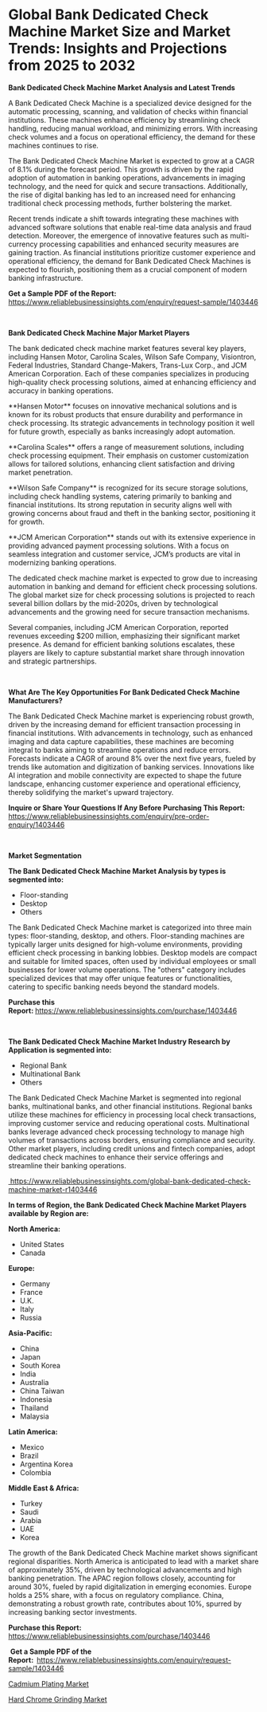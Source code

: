 <p><h1>Global Bank Dedicated Check Machine Market Size and Market Trends: Insights and Projections from 2025 to 2032</h1></p><p><strong>Bank Dedicated Check Machine Market Analysis and Latest Trends</strong></p>
<p><p>A Bank Dedicated Check Machine is a specialized device designed for the automatic processing, scanning, and validation of checks within financial institutions. These machines enhance efficiency by streamlining check handling, reducing manual workload, and minimizing errors. With increasing check volumes and a focus on operational efficiency, the demand for these machines continues to rise.</p><p>The Bank Dedicated Check Machine Market is expected to grow at a CAGR of 8.1% during the forecast period. This growth is driven by the rapid adoption of automation in banking operations, advancements in imaging technology, and the need for quick and secure transactions. Additionally, the rise of digital banking has led to an increased need for enhancing traditional check processing methods, further bolstering the market.</p><p>Recent trends indicate a shift towards integrating these machines with advanced software solutions that enable real-time data analysis and fraud detection. Moreover, the emergence of innovative features such as multi-currency processing capabilities and enhanced security measures are gaining traction. As financial institutions prioritize customer experience and operational efficiency, the demand for Bank Dedicated Check Machines is expected to flourish, positioning them as a crucial component of modern banking infrastructure.</p></p>
<p><strong>Get a Sample PDF of the Report:&nbsp;</strong> <a href="https://www.reliablebusinessinsights.com/enquiry/request-sample/1403446?utm_campaign=60&utm_medium=2&utm_source=Github&utm_content=ia&utm_term=13012025&utm_id=bank-dedicated-check-machine">https://www.reliablebusinessinsights.com/enquiry/request-sample/1403446</a></p>
<p>&nbsp;</p>
<p><strong>Bank Dedicated Check Machine Major Market Players</strong></p>
<p><p>The bank dedicated check machine market features several key players, including Hansen Motor, Carolina Scales, Wilson Safe Company, Visiontron, Federal Industries, Standard Change-Makers, Trans-Lux Corp., and JCM American Corporation. Each of these companies specializes in producing high-quality check processing solutions, aimed at enhancing efficiency and accuracy in banking operations.</p><p>**Hansen Motor** focuses on innovative mechanical solutions and is known for its robust products that ensure durability and performance in check processing. Its strategic advancements in technology position it well for future growth, especially as banks increasingly adopt automation.</p><p>**Carolina Scales** offers a range of measurement solutions, including check processing equipment. Their emphasis on customer customization allows for tailored solutions, enhancing client satisfaction and driving market penetration.</p><p>**Wilson Safe Company** is recognized for its secure storage solutions, including check handling systems, catering primarily to banking and financial institutions. Its strong reputation in security aligns well with growing concerns about fraud and theft in the banking sector, positioning it for growth.</p><p>**JCM American Corporation** stands out with its extensive experience in providing advanced payment processing solutions. With a focus on seamless integration and customer service, JCM’s products are vital in modernizing banking operations.</p><p>The dedicated check machine market is expected to grow due to increasing automation in banking and demand for efficient check processing solutions. The global market size for check processing solutions is projected to reach several billion dollars by the mid-2020s, driven by technological advancements and the growing need for secure transaction mechanisms.</p><p>Several companies, including JCM American Corporation, reported revenues exceeding $200 million, emphasizing their significant market presence. As demand for efficient banking solutions escalates, these players are likely to capture substantial market share through innovation and strategic partnerships.</p></p>
<p>&nbsp;</p>
<p><strong>What Are The Key Opportunities For Bank Dedicated Check Machine Manufacturers?</strong></p>
<p><p>The Bank Dedicated Check Machine market is experiencing robust growth, driven by the increasing demand for efficient transaction processing in financial institutions. With advancements in technology, such as enhanced imaging and data capture capabilities, these machines are becoming integral to banks aiming to streamline operations and reduce errors. Forecasts indicate a CAGR of around 8% over the next five years, fueled by trends like automation and digitization of banking services. Innovations like AI integration and mobile connectivity are expected to shape the future landscape, enhancing customer experience and operational efficiency, thereby solidifying the market's upward trajectory.</p></p>
<p><strong>Inquire or Share Your Questions If Any Before Purchasing This Report:</strong> <a href="https://www.reliablebusinessinsights.com/enquiry/pre-order-enquiry/1403446?utm_campaign=60&utm_medium=2&utm_source=Github&utm_content=ia&utm_term=13012025&utm_id=bank-dedicated-check-machine">https://www.reliablebusinessinsights.com/enquiry/pre-order-enquiry/1403446</a></p>
<p>&nbsp;</p>
<p><strong>Market Segmentation</strong></p>
<p><strong>The Bank Dedicated Check Machine Market Analysis by types is segmented into:</strong></p>
<p><ul><li>Floor-standing</li><li>Desktop</li><li>Others</li></ul></p>
<p><p>The Bank Dedicated Check Machine market is categorized into three main types: floor-standing, desktop, and others. Floor-standing machines are typically larger units designed for high-volume environments, providing efficient check processing in banking lobbies. Desktop models are compact and suitable for limited spaces, often used by individual employees or small businesses for lower volume operations. The "others" category includes specialized devices that may offer unique features or functionalities, catering to specific banking needs beyond the standard models.</p></p>
<p><strong>Purchase this Report:&nbsp;</strong><a href="https://www.reliablebusinessinsights.com/purchase/1403446?utm_campaign=60&utm_medium=2&utm_source=Github&utm_content=ia&utm_term=13012025&utm_id=bank-dedicated-check-machine">https://www.reliablebusinessinsights.com/purchase/1403446</a></p>
<p>&nbsp;</p>
<p><strong>The Bank Dedicated Check Machine Market Industry Research by Application is segmented into:</strong></p>
<p><ul><li>Regional Bank</li><li>Multinational Bank</li><li>Others</li></ul></p>
<p><p>The Bank Dedicated Check Machine Market is segmented into regional banks, multinational banks, and other financial institutions. Regional banks utilize these machines for efficiency in processing local check transactions, improving customer service and reducing operational costs. Multinational banks leverage advanced check processing technology to manage high volumes of transactions across borders, ensuring compliance and security. Other market players, including credit unions and fintech companies, adopt dedicated check machines to enhance their service offerings and streamline their banking operations.</p></p>
<p><a href="https://www.reliablebusinessinsights.com/global-bank-dedicated-check-machine-market-r1403446?utm_campaign=60&utm_medium=2&utm_source=Github&utm_content=ia&utm_term=13012025&utm_id=bank-dedicated-check-machine">&nbsp;https://www.reliablebusinessinsights.com/global-bank-dedicated-check-machine-market-r1403446</a></p>
<p><strong>In terms of Region, the Bank Dedicated Check Machine Market Players available by Region are:</strong></p>
<p>
    <p> <strong> North America: </strong>
        <ul>
            <li>United States</li>
            <li>Canada</li>
        </ul>
        </p> 
    <p> <strong> Europe: </strong>
        <ul>
            <li>Germany</li>
            <li>France</li>
            <li>U.K.</li>
            <li>Italy</li>
            <li>Russia</li>
        </ul>
        </p> 
    <p> <strong> Asia-Pacific: </strong>
        <ul>
            <li>China</li>
            <li>Japan</li>
            <li>South Korea</li>
            <li>India</li>
            <li>Australia</li>
            <li>China Taiwan</li>
            <li>Indonesia</li>
            <li>Thailand</li>
            <li>Malaysia</li>
        </ul>
        </p> 
    <p> <strong> Latin America: </strong>
        <ul>
            <li>Mexico</li>
            <li>Brazil</li>
            <li>Argentina Korea</li>
            <li>Colombia</li>
        </ul>
        </p> 
    <p> <strong> Middle East & Africa: </strong>
        <ul>
            <li>Turkey</li>
            <li>Saudi</li>
            <li>Arabia</li>
            <li>UAE</li>
            <li>Korea</li>
        </ul>
    </p>
    </p>
<p><p>The growth of the Bank Dedicated Check Machine market shows significant regional disparities. North America is anticipated to lead with a market share of approximately 35%, driven by technological advancements and high banking penetration. The APAC region follows closely, accounting for around 30%, fueled by rapid digitalization in emerging economies. Europe holds a 25% share, with a focus on regulatory compliance. China, demonstrating a robust growth rate, contributes about 10%, spurred by increasing banking sector investments.</p></p>
<p><strong>Purchase this Report: </strong><a href="https://www.reliablebusinessinsights.com/purchase/1403446?utm_campaign=60&utm_medium=2&utm_source=Github&utm_content=ia&utm_term=13012025&utm_id=bank-dedicated-check-machine">https://www.reliablebusinessinsights.com/purchase/1403446</a></p>
<p>&nbsp;<strong>Get a Sample PDF of the Report:&nbsp;&nbsp;</strong><a href="https://www.reliablebusinessinsights.com/enquiry/request-sample/1403446?utm_campaign=60&utm_medium=2&utm_source=Github&utm_content=ia&utm_term=13012025&utm_id=bank-dedicated-check-machine">https://www.reliablebusinessinsights.com/enquiry/request-sample/1403446</a></p>
<p><strong></strong></p>
<p><p><a href="https://github.com/chaturberville8181/Market-Research-Report-List-1/blob/main/cadmium-plating-market.md?utm_campaign=60&utm_medium=2&utm_source=Github&utm_content=ia&utm_term=13012025&utm_id=bank-dedicated-check-machine">Cadmium Plating Market</a></p><p><a href="https://github.com/carendesrochers299/Market-Research-Report-List-1/blob/main/hard-chrome-grinding-market.md?utm_campaign=60&utm_medium=2&utm_source=Github&utm_content=ia&utm_term=13012025&utm_id=bank-dedicated-check-machine">Hard Chrome Grinding Market</a></p></p>